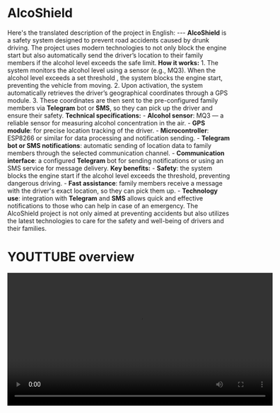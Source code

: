 # AlcoShield
 Here's the translated description of the project in English:  ---  **AlcoShield** is a safety system designed to prevent road accidents caused by drunk driving. The project uses modern technologies to not only block the engine start but also automatically send the driver’s location to their family members if the alcohol level exceeds the safe limit.  **How it works:** 1. The system monitors the alcohol level using a sensor (e.g., MQ3). When the alcohol level exceeds a set threshold , the system blocks the engine start, preventing the vehicle from moving. 2. Upon activation, the system automatically retrieves the driver’s geographical coordinates through a GPS module. 3. These coordinates are then sent to the pre-configured family members via **Telegram** bot or **SMS**, so they can pick up the driver and ensure their safety.  **Technical specifications:** - **Alcohol sensor**: MQ3 — a reliable sensor for measuring alcohol concentration in the air. - **GPS module**: for precise location tracking of the driver. - **Microcontroller**: ESP8266 or similar for data processing and notification sending. - **Telegram bot or SMS notifications**: automatic sending of location data to family members through the selected communication channel. - **Communication interface**: a configured **Telegram** bot for sending notifications or using an SMS service for message delivery.  **Key benefits:** - **Safety**: the system blocks the engine start if the alcohol level exceeds the threshold, preventing dangerous driving. - **Fast assistance**: family members receive a message with the driver's exact location, so they can pick them up. - **Technology use**: integration with **Telegram** and **SMS** allows quick and effective notifications to those who can help in case of an emergency.  The AlcoShield project is not only aimed at preventing accidents but also utilizes the latest technologies to care for the safety and well-being of drivers and their families.
# YOUTTUBE overview 


<p align="center">
<video controls width="600">
  <source src="https://www.youtube.com/embed/TNBd8ddL4To" type="video/mp4">
  Ваш браузер не поддерживает встроенное видео. <a href="https://www.youtube.com/embed/TNBd8ddL4To">Скачать видео</a>.
</video>

